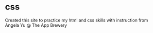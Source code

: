 # css
Created this site to practice my html and css skills with instruction from Angela Yu @ The App Brewery
